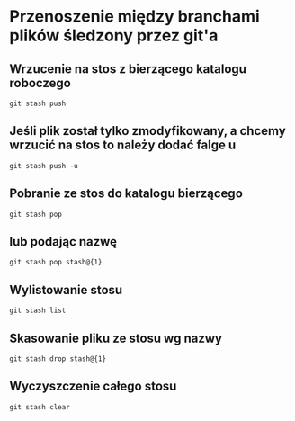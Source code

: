 # Przenoszenie między  branchami plików śledzony przez git'a 

## Wrzucenie na stos z bierzącego katalogu roboczego
`git stash push`

## Jeśli plik został tylko zmodyfikowany, a chcemy wrzucić na stos to należy dodać falge u
`git stash push -u`

## Pobranie ze stos do katalogu bierzącego 
`git stash pop`

## lub podając nazwę
`git stash pop stash@{1}`


## Wylistowanie stosu
`git stash list`

## Skasowanie pliku ze stosu wg nazwy
`git stash drop stash@{1}`

## Wyczyszczenie całego stosu 
`git stash clear`


